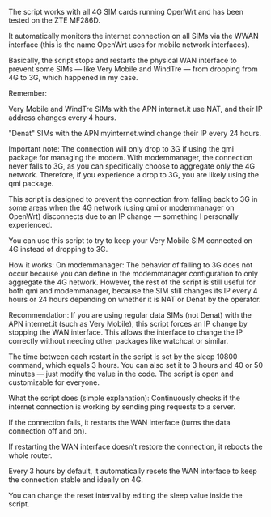 The script works with all 4G SIM cards running OpenWrt and has been tested on the ZTE MF286D.

It automatically monitors the internet connection on all SIMs via the WWAN interface (this is the name OpenWrt uses for mobile network interfaces).

Basically, the script stops and restarts the physical WAN interface to prevent some SIMs — like Very Mobile and WindTre — from dropping from 4G to 3G, which happened in my case.

Remember:

Very Mobile and WindTre SIMs with the APN internet.it use NAT, and their IP address changes every 4 hours.

"Denat" SIMs with the APN myinternet.wind change their IP every 24 hours.

Important note: The connection will only drop to 3G if using the qmi package for managing the modem. With modemmanager, the connection never falls to 3G, as you can specifically choose to aggregate only the 4G network. Therefore, if you experience a drop to 3G, you are likely using the qmi package.

This script is designed to prevent the connection from falling back to 3G in some areas when the 4G network (using qmi or modemmanager on OpenWrt) disconnects due to an IP change — something I personally experienced.

You can use this script to try to keep your Very Mobile SIM connected on 4G instead of dropping to 3G.

How it works:
On modemmanager: The behavior of falling to 3G does not occur because you can define in the modemmanager configuration to only aggregate the 4G network. However, the rest of the script is still useful for both qmi and modemmanager, because the SIM still changes its IP every 4 hours or 24 hours depending on whether it is NAT or Denat by the operator.

Recommendation:
If you are using regular data SIMs (not Denat) with the APN internet.it (such as Very Mobile), this script forces an IP change by stopping the WAN interface. This allows the interface to change the IP correctly without needing other packages like watchcat or similar.

The time between each restart in the script is set by the sleep 10800 command, which equals 3 hours. You can also set it to 3 hours and 40 or 50 minutes — just modify the value in the code. The script is open and customizable for everyone.

What the script does (simple explanation):
Continuously checks if the internet connection is working by sending ping requests to a server.

If the connection fails, it restarts the WAN interface (turns the data connection off and on).

If restarting the WAN interface doesn’t restore the connection, it reboots the whole router.

Every 3 hours by default, it automatically resets the WAN interface to keep the connection stable and ideally on 4G.

You can change the reset interval by editing the sleep value inside the script.
